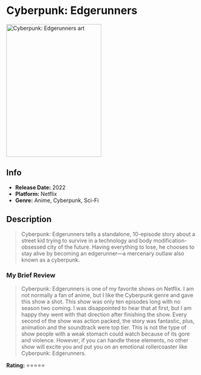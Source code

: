 # Cyberpunk: Edgerunners

<img src="https://resizing.flixster.com/-XZAfHZM39UwaGJIFWKAE8fS0ak=/v3/t/assets/p22812509_b_v13_ab.jpg" 
        alt= "Cyberpunk: Edgerunners art" width="250" height="350">

## Info
- **Release Date:** 2022
- **Platform:** Netflix
- **Genre:** Anime, Cyberpunk, Sci-Fi

## Description
> Cyberpunk: Edgerunners tells a standalone, 10-episode story about a street kid trying to survive in a technology and body modification-obsessed city of the future. Having everything to lose, he chooses to stay alive by becoming an edgerunner—a mercenary outlaw also known as a cyberpunk.

### My Brief Review
> Cyberpunk: Edgerunners is one of my favorite shows on Netflix. I am not normally a fan of anime, but I like the Cyberpunk genre and gave this show a shot. This show was only ten episodes long with no season two coming. I was disappointed to hear that at first, but I am happy they went with that direction after finishing the show. Every second of the show was action packed, the story was fantastic, plus, animation and the soundtrack were top tier. This is not the type of show people with a weak stomach could watch because of its gore and violence. However, if you can handle these elements, no other show will excite you and put you on an emotional rollercoaster like Cyberpunk: Edgerunners.

**Rating:** ⭐️⭐️⭐️⭐️⭐️